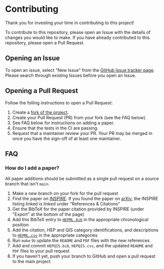 # Contributing
Thank you for investing your time in contributing to this project!

To contribute to this repository, please open an Issue with the details of changes you would like to make. If you have already contributed to this repository, please open a Pull Request.

## Opening an Issue
To open an issue, select "New Issue" from the [GitHub Issue tracker page](https://github.com/PamelaPajarillo/HEPQIS-LivingReview/issues). 
Please search through existing Issues before you open an Issue.

## Opening a Pull Request
Follow the folling instructions to open a Pull Request:
1. Create a [fork of the project](https://docs.github.com/en/free-pro-team@latest/github/getting-started-with-github/fork-a-repo).
2. Create your Pull Request (PR) from your fork (see the FAQ below).
3. See FAQ below for instructions on adding a paper.
4. Ensure that the tests in the CI are passing.
5. Request that a maintainer review your PR. Your PR may be merged in once you have the sign-off of at least one maintainer. 

## FAQ
### How do I add a paper?

All paper additions should be submitted as a single pull request on a source branch that isn't `main`.

1. Make a new branch on your fork for the pull request
2. Find the paper on [INSPIRE](https://inspirehep.net/?ln=en). If you found the paper on [arXiv](https://arxiv.org/), the INSPIRE listing linked is linked under "References & Citations"
3. Get the BibTeX for the paper citation provided by INSPIRE (under "Export" at the bottom of the page)
4. Add this BibTeX entry to [`HEPML.bib`](https://github.com/PamelaPajarillo/HEPQIS-LivingReview/blob/main/HEPQIS.bib) in the appropriate chronological position
5. Add the citation, HEP and QIS category identifications, and descriptions to [`HEPML.csv`](https://github.com/PamelaPajarillo/HEPQIS-LivingReview/blob/main/HEPQIS.csv) in the appropriate categories
6. Run `make` to update the `README` and `PDF` files with the new references
7. Add and commit `HEPQIS.bib`, `HEPQIS.csv`, and the updated `README` and `PDF` files to your pull request
8. If you haven't yet, push your branch to GitHub and open a pull request to the main project